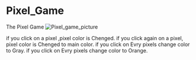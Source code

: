 # Pixel_Game
The Pixel Game
![Pixel_game_picture](https://user-images.githubusercontent.com/72344723/218766048-7994b136-ea73-448f-9e2c-e410751510d2.PNG)

if you click on a pixel ,pixel color is Chenged.
if you click again on a pixel, pixel color is Chenged to main color.
if you click on <Clear All> Evry pixels change color to Gray.
if you click on <CFill All> Evry pixels change color to Orange.

